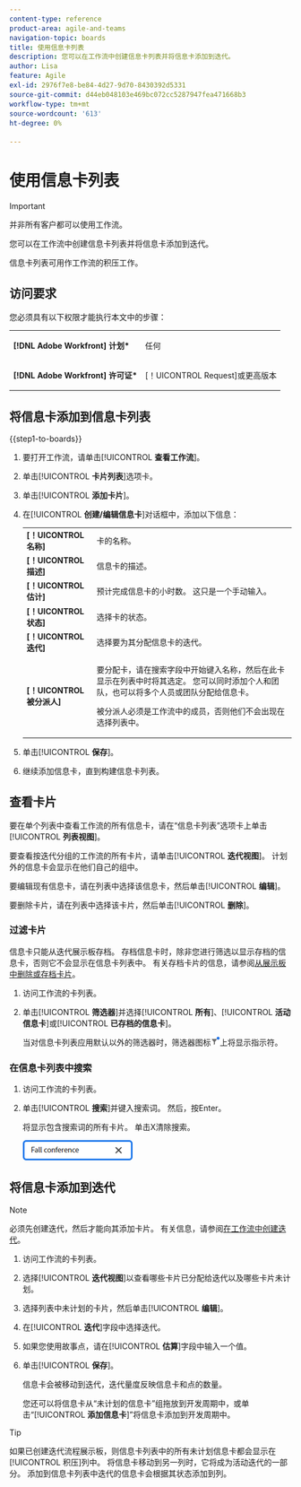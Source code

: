 ```yaml
---
content-type: reference
product-area: agile-and-teams
navigation-topic: boards
title: 使用信息卡列表
description: 您可以在工作流中创建信息卡列表并将信息卡添加到迭代。
author: Lisa
feature: Agile
exl-id: 2976f7e8-be84-4d27-9d70-8430392d5331
source-git-commit: d44eb048103e469bc072cc5287947fea471668b3
workflow-type: tm+mt
source-wordcount: '613'
ht-degree: 0%

---
```


# 使用信息卡列表

>[!IMPORTANT]
>
>并非所有客户都可以使用工作流。

您可以在工作流中创建信息卡列表并将信息卡添加到迭代。

信息卡列表可用作工作流的积压工作。

## 访问要求

您必须具有以下权限才能执行本文中的步骤：

<table style="table-layout:auto"> 
 <col> 
 </col> 
 <col> 
 </col> 
 <tbody> 
  <tr> 
   <td role="rowheader"><strong>[!DNL Adobe Workfront] 计划*</strong></td> 
   <td> <p>任何</p> </td> 
  </tr> 
  <tr> 
   <td role="rowheader"><strong>[!DNL Adobe Workfront] 许可证*</strong></td> 
   <td> <p>[！UICONTROL Request]或更高版本</p> </td> 
  </tr> 
 </tbody> 
</table>

## 将信息卡添加到信息卡列表

{{step1-to-boards}}

1. 要打开工作流，请单击&#x200B;[!UICONTROL **查看工作流**]。
1. 单击&#x200B;[!UICONTROL **卡片列表**]&#x200B;选项卡。
1. 单击&#x200B;[!UICONTROL **添加卡片**]。
1. 在&#x200B;[!UICONTROL **创建/编辑信息卡**]&#x200B;对话框中，添加以下信息：

   <table style="table-layout:auto"> 
    <tbody> 
     <tr> 
      <td><strong>[！UICONTROL名称]</strong></td> 
      <td>卡的名称。</td> 
     </tr> 
     <tr> 
      <td><strong>[！UICONTROL描述]</strong></td> 
      <td>信息卡的描述。</td> 
     </tr>
     <tr> 
      <td><strong>[！UICONTROL估计]</strong></td> 
      <td>预计完成信息卡的小时数。 这只是一个手动输入。</td> 
     </tr>
     <tr> 
      <td><strong>[！UICONTROL状态]</strong></td> 
      <td>选择卡的状态。</td> 
     </tr>
     <tr> 
      <td><strong>[！UICONTROL迭代]</strong></td> 
      <td>选择要为其分配信息卡的迭代。</td> 
     </tr>
     <tr> 
      <td><strong>[！UICONTROL被分派人]</strong></td> 
      <td><p>要分配卡，请在搜索字段中开始键入名称，然后在此卡显示在列表中时将其选定。 您可以同时添加个人和团队，也可以将多个人员或团队分配给信息卡。</p><p>被分派人必须是工作流中的成员，否则他们不会出现在选择列表中。</p></td> 
     </tr>
    </tbody> 
   </table>

1. 单击&#x200B;[!UICONTROL **保存**]。
1. 继续添加信息卡，直到构建信息卡列表。

## 查看卡片

要在单个列表中查看工作流的所有信息卡，请在“信息卡列表”选项卡上单击&#x200B;[!UICONTROL **列表视图**]。

要查看按迭代分组的工作流的所有卡片，请单击&#x200B;[!UICONTROL **迭代视图**]。 计划外的信息卡会显示在他们自己的组中。

要编辑现有信息卡，请在列表中选择该信息卡，然后单击&#x200B;[!UICONTROL **编辑**]。

要删除卡片，请在列表中选择该卡片，然后单击&#x200B;[!UICONTROL **删除**]。

### 过滤卡片

信息卡只能从迭代展示板存档。 存档信息卡时，除非您进行筛选以显示存档的信息卡，否则它不会显示在信息卡列表中。 有关存档卡片的信息，请参阅[从展示板中删除或存档卡片](/help/quicksilver/agile/get-started-with-boards/delete-board-items.md)。

1. 访问工作流的卡列表。
1. 单击&#x200B;[!UICONTROL **筛选器**]&#x200B;并选择&#x200B;[!UICONTROL **所有**]、[!UICONTROL **活动信息卡**]&#x200B;或&#x200B;[!UICONTROL **已存档的信息卡**]。

   当对信息卡列表应用默认以外的筛选器时，筛选器图标![应用的筛选器](assets/boards-filterapplied-30x30.png)上将显示指示符。

### 在信息卡列表中搜索

1. 访问工作流的卡列表。
1. 单击&#x200B;[!UICONTROL **搜索**]&#x200B;并键入搜索词。 然后，按Enter。

   将显示包含搜索词的所有卡片。
单击X清除搜索。

   ![搜索展示板中的卡片](assets/boards-searchbox.png)

## 将信息卡添加到迭代

>[!NOTE]
>
>必须先创建迭代，然后才能向其添加卡片。 有关信息，请参阅[在工作流中创建迭代](/help/quicksilver/agile/use-boards-agile-planning-tools/create-an-iteration-in-workstream.md)。

1. 访问工作流的卡列表。
1. 选择&#x200B;[!UICONTROL **迭代视图**]&#x200B;以查看哪些卡片已分配给迭代以及哪些卡片未计划。
1. 选择列表中未计划的卡片，然后单击&#x200B;[!UICONTROL **编辑**]。
1. 在&#x200B;[!UICONTROL **迭代**]&#x200B;字段中选择迭代。
1. 如果您使用故事点，请在&#x200B;[!UICONTROL **估算**]&#x200B;字段中输入一个值。
1. 单击&#x200B;[!UICONTROL **保存**]。

   信息卡会被移动到迭代，迭代量度反映信息卡和点的数量。

   您还可以将信息卡从“未计划的信息卡”组拖放到开发周期中，或单击“[!UICONTROL **添加信息卡**]”将信息卡添加到开发周期中。

>[!TIP]
>
>如果已创建迭代流程展示板，则信息卡列表中的所有未计划信息卡都会显示在[!UICONTROL 积压]列中。 将信息卡移动到另一列时，它将成为活动迭代的一部分。 添加到信息卡列表中迭代的信息卡会根据其状态添加到列。
